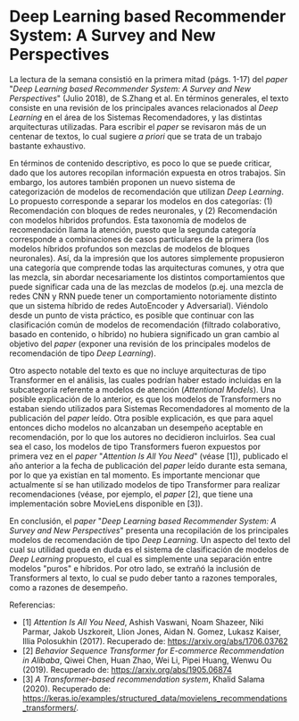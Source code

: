 # Deep Learning based Recommender System: A Survey and New Perspectives

La lectura de la semana consistió en la primera mitad (págs. 1-17) del *paper* "*Deep Learning based Recommender System: A Survey and New Perspectives*" (Julio 2018), de S.Zhang et al. En términos generales,
el texto consiste en una revisión de los principales avances relacionados al *Deep Learning* en el área de los Sistemas Recomendadores, y las distintas arquitecturas utilizadas.
Para escribir el *paper* se revisaron más de un centenar de textos, lo cual sugiere *a priori* que se trata de un trabajo bastante exhaustivo.

En términos de contenido descriptivo, es poco lo que se puede criticar, dado que los autores recopilan información expuesta en otros trabajos. Sin embargo, los autores
también proponen un nuevo sistema de categorización de modelos de recomendación que utilizan *Deep Learning*. Lo propuesto corresponde a separar los modelos en dos
categorías: (1) Recomendación con bloques de redes neuronales, y (2) Recomendación con modelos híbridos profundos. Esta taxonomía de modelos de recomendación llama la atención,
puesto que la segunda categoría corresponde a combinaciones de casos particulares de la primera (los modelos híbridos profundos son mezclas de modelos de bloques neuronales).
Así, da la impresión que los autores simplemente propusieron una categoría que comprende todas las arquitecturas comunes, y otra que las mezcla, sin abordar necesariamente los
distintos comportamientos que puede significar cada una de las mezclas de modelos (p.ej. una mezcla de redes CNN y RNN puede tener un comportamiento notoriamente distinto que
un sistema híbrido de redes AutoEncoder y Adversarial). Viéndolo desde un punto de vista práctico, es posible que continuar con las clasificación común de modelos de recomendación
(filtrado colaborativo, basado en contenido, o híbrido) no hubiera significado un gran cambio al objetivo del *paper* (exponer una revisión de los principales modelos de recomendación
de tipo *Deep Learning*).

Otro aspecto notable del texto es que no incluye arquitecturas de tipo Transformer en el análisis, las cuales podrían haber estado incluidas en la subcategoría referente a
modelos de atención (*Attentional Models*). Una posible explicación de lo anterior, es que los modelos de Transformers no estaban siendo utilizados para Sistemas Recomendadores
al momento de la publicación del *paper* leído. Otra posible explicación, es que para aquel entonces dicho modelos no alcanzaban un desempeño aceptable en recomendación, por
lo que los autores no decidieron incluirlos. Sea cual sea el caso, los modelos de tipo Transformers fueron expuestos por primera vez en el *paper* "*Attention Is All You Need*" 
(véase [1]), publicado el año anterior a la fecha de publicación del *paper* leído durante esta semana, por lo que ya existían en tal momento. Es importante mencionar que
actualmente sí se han utilizado modelos de tipo Transformer para realizar recomendaciones (véase, por ejemplo, el *paper* [2], que tiene una implementación sobre MovieLens
disponible en [3]).

En conclusión, el *paper* "*Deep Learning based Recommender System: A Survey and New Perspectives*" presenta una recopilación de los principales modelos de recomendación de
tipo *Deep Learning*. Un aspecto del texto del cual su utilidad queda en duda es el sistema de clasificación de modelos de *Deep Learning* propuesto, el cual es simplemente
una separación entre modelos "puros" e híbridos. Por otro lado, se extrañó la inclusión de Transformers al texto, lo cual se pudo deber tanto a razones temporales, como a
razones de desempeño.

Referencias:
- [1] *Attention Is All You Need*, Ashish Vaswani, Noam Shazeer, Niki Parmar, Jakob Uszkoreit, Llion Jones, Aidan N. Gomez, Lukasz Kaiser, Illia Polosukhin (2017). Recuperado de: https://arxiv.org/abs/1706.03762
- [2] *Behavior Sequence Transformer for E-commerce Recommendation in Alibaba*, Qiwei Chen, Huan Zhao, Wei Li, Pipei Huang, Wenwu Ou (2019). Recuperado de: https://arxiv.org/abs/1905.06874
- [3] *A Transformer-based recommendation system*, Khalid Salama (2020). Recuperado de: https://keras.io/examples/structured_data/movielens_recommendations_transformers/.
